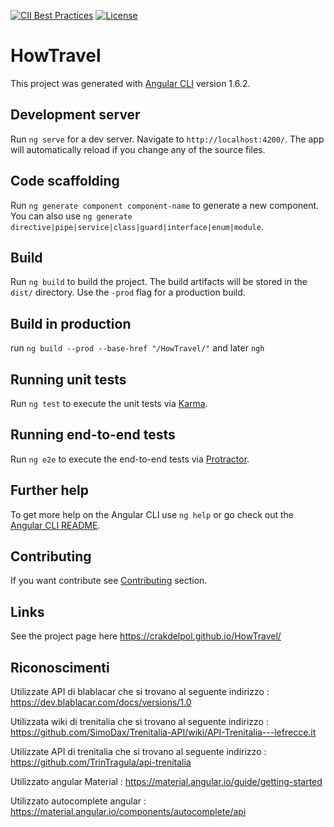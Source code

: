 [![CII Best Practices](https://bestpractices.coreinfrastructure.org/projects/2008/badge)](https://bestpractices.coreinfrastructure.org/projects/2008) [![License](https://img.shields.io/npm/l/@angular/cli.svg)](https://github.com/crakdelpol/HowTravel/edit/master/LICENSE) 


# HowTravel

This project was generated with [Angular CLI](https://github.com/angular/angular-cli) version 1.6.2.

## Development server

Run `ng serve` for a dev server. Navigate to `http://localhost:4200/`. The app will automatically reload if you change any of the source files.

## Code scaffolding

Run `ng generate component component-name` to generate a new component. You can also use `ng generate directive|pipe|service|class|guard|interface|enum|module`.

## Build

Run `ng build` to build the project. The build artifacts will be stored in the `dist/` directory. Use the `-prod` flag for a production build.

## Build in production 

run `ng build --prod --base-href "/HowTravel/"` and later `ngh`

## Running unit tests

Run `ng test` to execute the unit tests via [Karma](https://karma-runner.github.io).

## Running end-to-end tests

Run `ng e2e` to execute the end-to-end tests via [Protractor](http://www.protractortest.org/).

## Further help

To get more help on the Angular CLI use `ng help` or go check out the [Angular CLI README](https://github.com/angular/angular-cli/blob/master/README.md).

## Contributing 

If you want contribute see [Contributing](https://github.com/crakdelpol/HowTravel/edit/master/CONTRIBUTING.md) section.

## Links

See the project page here https://crakdelpol.github.io/HowTravel/

## Riconoscimenti

Utilizzate API di blablacar che si trovano al seguente indirizzo : https://dev.blablacar.com/docs/versions/1.0

Utilizzata wiki di trenitalia che si trovano al seguente indirizzo : https://github.com/SimoDax/Trenitalia-API/wiki/API-Trenitalia---lefrecce.it

Utilizzate API di trenitalia che si trovano al seguente indirizzo : https://github.com/TrinTragula/api-trenitalia

Utilizzato angular Material : https://material.angular.io/guide/getting-started

Utilizzato autocomplete angular : https://material.angular.io/components/autocomplete/api


